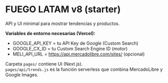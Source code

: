 # FUEGO LATAM v8 (starter)

API y UI minimal para mostrar tendencias y productos.

**Variables de entorno necesarias (Vercel):**
- GOOGLE_API_KEY = tu API Key de Google (Custom Search)
- GOOGLE_CX_ID = tu Custom Search Engine ID (motor)
- MELI_API_URL = https://api.mercadolibre.com/sites/   (opcional)

Carpeta `pages/` contiene UI (Next.js).  
`pages/api/trends.js` es la función serverless que combina MercadoLibre y Google Images.
